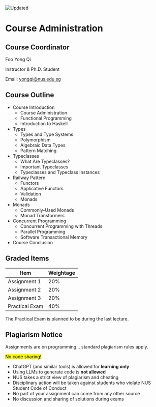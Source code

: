 ![Updated][update-shield]
# Course Administration
## Course Coordinator
Foo Yong Qi

Instructor \& Ph.D. Student

Email: yongqi@nus.edu.sg

## Course Outline
- Course Introduction
  - Course Administration
  - Functional Programming
  - Introduction to Haskell
- Types
    - Types and Type Systems
    - Polymorphism
    - Algebraic Data Types
    - Pattern Matching
- Typeclasses
    - What Are Typeclasses?
    - Important Typeclasses
    - Typeclasses and Typeclass Instances
- Railway Pattern
    - Functors
    - Applicative Functors
    - Validation
    - Monads
- Monads
    - Commonly-Used Monads
    - Monad Transformers
- Concurrent Programming
    - Concurrent Programming with Threads
    - Parallel Programming
    - Software Transactional Memory
- Course Conclusion
## Graded Items

| Item | Weightage |
| --- | ---|
| Assignment 1 | 20% |
| Assignment 2 | 20% |
| Assignment 3 | 20% |
| Practical Exam | 40% |

The Practical Exam is planned to be during the last lecture.

## Plagiarism Notice
Assignments are on programming... standard plagiarism rules apply.

<mark>No code sharing!</mark>

- ChatGPT (and similar tools) is allowed for **learning only**
- Using LLMs to generate code is **not allowed**
- NUS takes a strict view of plagiarism and cheating
- Disciplinary action will be taken against students who violate NUS Student Code of Conduct
- No part of your assignment can come from any other source
- No discussion and sharing of solutions during exams


[update-shield]: https://img.shields.io/badge/LAST%20UPDATED-10%20OCT%202024-57ffd8?style=for-the-badge
